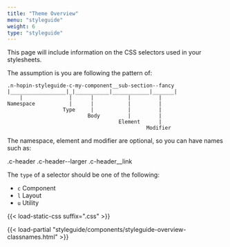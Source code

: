 ```yaml
---
title: "Theme Overview"
menu: "styleguide"
weight: 6
type: "styleguide"
---
```


This page will include information on the CSS selectors used in your stylesheets.

The assumption is you are following the pattern of:

```
.n-hopin-styleguide-c-my-component__sub-section--fancy
|__________________|_|___________|____________|_______|
    |               |      |           |         |
Namespace           |      |           |         |
                  Type     |           |         |
                          Body         |         |
                                    Element      |
                                             Modifier
```

The namespace, element and modifier are optional, so you can
have names such as:

.c-header
.c-header--larger
.c-header__link

The `type` of a selector should be one of the following:

- `c` Component
- `l` Layout
- `u` Utility

{{< load-static-css suffix=".css" >}}

{{< load-partial "styleguide/components/styleguide-overview-classnames.html" >}}
